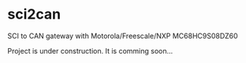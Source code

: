 # sci2can

SCI to CAN gateway with Motorola/Freescale/NXP MC68HC9S08DZ60

Project is under construction. It is comming soon...
